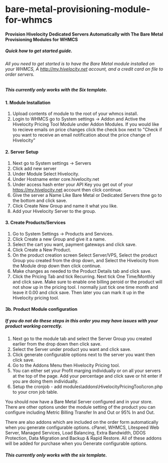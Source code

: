 # bare-metal-provisioning-module-for-whmcs
#### Provision Hivelocity Dedicated Servers Automatically with The Bare Metal Provisioning Modules for WHMCS
##### Quick how to get started guide.
###### All you need to get started is to have the Bare Metal module installed on your WHMCS, A http://my.hivelocity.net account, and a credit card on file to order servers.
##### This currently only works with the Six template.
#### 1. Module Installation
1. Upload contents of module to the root of your whmcs install.
2. Login to WHMCS go to System settings -> Addon and Active the Hivelocity Pricing Tool Module under Addon Modules. If you would like to recieve emails on price changes click the check box next to "Check if you want to receive an email notification about the price change of Hivelocity"
#### 2. Server Setup
1. Next go to System settings -> Servers 
2. Click add new server
3. Under Module Select Hivelocity.
4. Under Hostname enter core.hivelocity.net
5. Under access hash enter your API Key you get out of your https://my.hivelocity.net account then click continue. 
6. Give the server a Name Like Bare Metal or Dedicated Servers thne go to the bottom and click save.
7. Click Create New Group and name it what you like.
8. Add your Hivelocity Server to the group.
#### 3. Create Products/Services
1. Go to System Settings -> Products and Services.
2. Click Create a new Group and give it a name.
3. Select the cart you want, payment gateways and click save.
4. Click Create a New Product.
5. On the product creation screen Select Server/VPS, Select the product Group you created from the drop down, and Select the Hivelocity from the Module drop down then click continue.
6. Make changes as needed to the Product Details tab and click save.
7. Click the Pricing Tab and tick Recurring. Next tick One Time/Monthly and click save. Make sure to enable one billing peroid or the product will not show up in the pricing tool. I normally just tick one time month and leave it 0.00 and click save. Then later you can mark it up in the Hivelocity pricing tool.
#### 3b. Product Module configuration
##### If you do not do these steps in this order you may have issues with your product working correctly.
1. Next go to the module tab and select the Server Group you created earlier from the drop down then click save.
2. Select the Server under product you want and click save.
3. Click generate configurable options next to the server you want then click save.
4. Go to the Addons Menu then Hivelocity Pricing tool.
5. You can either set your Profit marging individually or on all your servers at the top of the page. Add your percentage and click save or hit enter if you are doing them individually.
6. Setup the cronjob - add modules\addons\HivelocityPricingTool\cron.php to your cron job table.

You should now have a Bare Metal Server configured and in your store. There are other options under the module setting of the product you can configure including Metric Billing Transfer In and Out or 95% In and Out.

There are also addons which are included on the order form automatically when you generate configurable options. cPanel, WHMCS, Litespeed Web Server, Managed Services, Load Balancing,  Extra Bandwidth, DDOS Protection, Data Migration and Backup & Rapid Restore. All of these addons will be added for purchase when you Generate configurable options. 
##### This currently only works with the six template.
